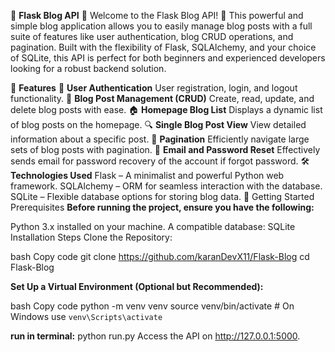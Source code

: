🌟 **Flask Blog API** 🌟
Welcome to the Flask Blog API! 🚀 This powerful and simple blog application allows you to easily manage blog posts with a full suite of features like user authentication, blog CRUD operations, and pagination. Built with the flexibility of Flask, SQLAlchemy, and your choice of SQLite, this API is perfect for both beginners and experienced developers looking for a robust backend solution.

🎯 **Features**
📝 **User Authentication**
User registration, login, and logout functionality.
📄 **Blog Post Management (CRUD)**
Create, read, update, and delete blog posts with ease.
🏠 **Homepage Blog List**
Displays a dynamic list of blog posts on the homepage.
🔍 **Single Blog Post View**
View detailed information about a specific post.
📜 **Pagination**
Efficiently navigate large sets of blog posts with pagination.
📧 **Email and Password Reset**
Effectively sends email for password recovery of the account if forgot password.
🛠️ **Technologies Used**
Flask – A minimalist and powerful Python web framework.
SQLAlchemy – ORM for seamless interaction with the database.
SQLite – Flexible database options for storing blog data.
🚀 Getting Started
Prerequisites
**Before running the project, ensure you have the following:**

Python 3.x installed on your machine.
A compatible database: SQLite
Installation Steps
Clone the Repository:

bash
Copy code
git clone https://github.com/karanDevX11/Flask-Blog
cd Flask-Blog

**Set Up a Virtual Environment (Optional but Recommended):**

bash
Copy code
python -m venv venv
source venv/bin/activate # On Windows use `venv\Scripts\activate`

**run in terminal:**
python run.py
Access the API on http://127.0.0.1:5000.
